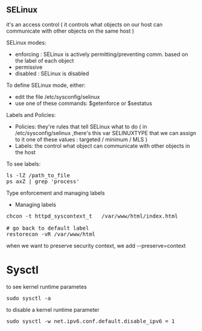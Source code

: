 
## SELinux 

it's an access control ( it controls what objects on our host can communicate with other objects on the same host ) 

SELinux modes:
* enforcing : SELinux is actively permitting/preventing comm. based on the label of each object 
* permissive
* disabled : SELinux is disabled

To define SELinux mode, either:
* edit the file /etc/sysconfig/selinux 
* use one of these commands: $getenforce  or  $sestatus 

Labels and Policies:
* Policies: they're rules that tell SELinux what to do ( in /etc/sysconfig/selinux ,there's this var SELINUXTYPE that we can assign to it one of these 
values : targeted / minimum / MLS ) 
* Labels: the control what object can communicate with other objects in the host 

To see labels:
<pre>
ls -lZ /path_to_file 
ps axZ | grep 'process' 
</pre>

Type enforcement and managing labels 
* Managing labels 
<pre>
chcon -t httpd_syscontext_t   /var/www/html/index.html 

# go back to default label 
restorecon -vR /var/www/html 
</pre>

when we want to preserve security context, we add --preserve=context 

# Sysctl 

to see kernel runtime parametes 
<pre>
sudo sysctl -a 
</pre>

to disable a kernel runtime parameter 
<pre>
sudo sysctl -w net.ipv6.conf.default.disable_ipv6 = 1 

</pre>
